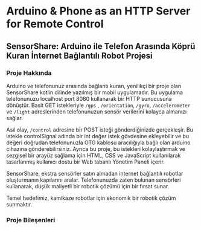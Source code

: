 # Arduino & Phone as an HTTP Server for Remote Control
## SensorShare: Arduino ile Telefon Arasında Köprü Kuran İnternet Bağlantılı Robot Projesi
### Proje Hakkında 
Arduino ve telefonunuz arasında bağlantı kuran, yenilikçi bir proje olan SensorShare kotlin dilinde yazılmış bir mobil uygulamadır. Bu uygulama telefonunuzu localhost port 8080 kullanarak bir HTTP  sunucusuna dönüştür. Basit GET istekleriyle `/gps` ,  `/orientation`, `/gyro`, `/accelerometer` ve `/light` adreslerinden telefonunuzun sensör verilerini kolayca almanızı sağlar. 

Asıl olay, `/control` adresine bir POST isteği gönderdiğinizde gerçekleşir. Bu istekle controlSignal adında bir int değer istek gövdesine ekleyebilir ve bu değeri doğrudan telefonunuzla OTG kablosu aracılığıyla bağlı olan arduino cihazına gönderebilirsiniz. Ayrıca bu proje, bu istekleri kolaylaştırmak ve sezgisel bir arayüz sağlama için HTML, CSS ve JavaScript kullanılarak tasarlanmış kullanıcı dostu bir Web tabanlı Yönetim Paneli içerir.

SensorShare, ekstra sensörler satın almadan internet bağlantılı robotlar oluşturmanın kapılarını aralar. Telefonunuzda zaten bulunan sensörleri kullanarak, düşük maliyetli bir robotik çözümü için bir fırsat sunar. 

Temel hedefimiz, kamikaze robotlar için ekonomik bir robotik çözüm sunmaktır.

### Proje Bileşenleri

